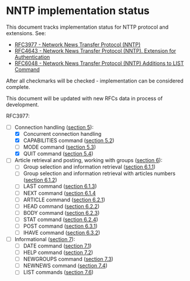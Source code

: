 # NNTP implementation status

This document tracks implementation status for NTTP protocol and extensions. See:

* [RFC3977 - Network News Transfer Protocol (NNTP)](https://tools.ietf.org/html/rfc3977)
* [RFC4643 - Network News Transfer Protocol (NNTP). Extension for Authentication](https://tools.ietf.org/html/rfc4643)
* [RFC6048 - Network News Transfer Protocol (NNTP) Additions to LIST Command](https://tools.ietf.org/html/rfc6048)

After all checkmarks will be checked - implementation can be considered complete.

This document will be updated with new RFCs data in process of development.

RFC3977:

* [ ] Connection handling ([section 5](https://tools.ietf.org/html/rfc3977#section-5)):
    * [x] Concurrent connection handling
    * [x] CAPABILITIES command ([section 5.2](https://tools.ietf.org/html/rfc3977#section-5.2))
    * [ ] MODE command ([section 5.3](https://tools.ietf.org/html/rfc3977#section-5.3))
    * [x] QUIT command ([section 5.4](https://tools.ietf.org/html/rfc3977#section-5.4))
* [ ] Article retrieval and posting, working with groups ([section 6](https://tools.ietf.org/html/rfc3977#section-6)):
    * [ ] Group selection and information retrieval ([section 6.1.1](https://tools.ietf.org/html/rfc3977#section-6.1.1))
    * [ ] Group selection and information retrieval with articles numbers ([section 6.1.2](https://tools.ietf.org/html/rfc3977#section-6.1.2))
    * [ ] LAST command ([section 6.1.3](https://tools.ietf.org/html/rfc3977#section-6.1.3))
    * [ ] NEXT command ([section 6.1.4](https://tools.ietf.org/html/rfc3977#section-6.1.4)
    * [ ] ARTICLE command ([section 6.2.1](https://tools.ietf.org/html/rfc3977#section-6.2.1))
    * [ ] HEAD command ([section 6.2.2](https://tools.ietf.org/html/rfc3977#section-6.2.2))
    * [ ] BODY command ([section 6.2.3](https://tools.ietf.org/html/rfc3977#section-6.2.3))
    * [ ] STAT command ([section 6.2.4](https://tools.ietf.org/html/rfc3977#section-6.2.4))
    * [ ] POST command ([section 6.3.1](https://tools.ietf.org/html/rfc3977#section-6.3.1))
    * [ ] IHAVE command ([section 6.3.2](https://tools.ietf.org/html/rfc3977#section-6.3.2))
* [ ] Informational ([section 7](https://tools.ietf.org/html/rfc3977#section-7)):
    * [ ] DATE command ([section 7.1](https://tools.ietf.org/html/rfc3977#section-7.1))
    * [ ] HELP command ([section 7.2](https://tools.ietf.org/html/rfc3977#section-7.2))
    * [ ] NEWGROUPS command ([section 7.3](https://tools.ietf.org/html/rfc3977#section-7.3))
    * [ ] NEWNEWS command ([section 7.4](https://tools.ietf.org/html/rfc3977#section-7.4))
    * [ ] LIST commands ([section 7.6](https://tools.ietf.org/html/rfc3977#section-7.6))
